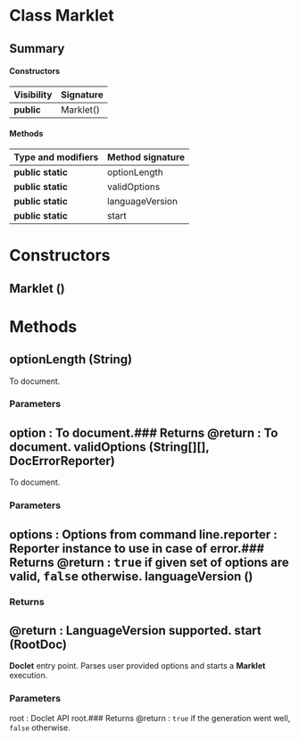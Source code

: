 Class Marklet
=============
Summary
-------
#### Constructors
| Visibility | Signature |
| ---------- | --------- |
| **public** | Marklet() |
#### Methods
| Type and modifiers | Method signature |
| ------------------ | ---------------- |
| **public static**  | optionLength     |
| **public static**  | validOptions     |
| **public static**  | languageVersion  |
| **public static**  | start            |

Constructors
============
Marklet ()
----------


Methods
=======
optionLength (String)
---------------------
To document.
### Parameters
option : To document.### Returns
@return : To document.
validOptions (String[][], DocErrorReporter)
-------------------------------------------
To document.
### Parameters
options : Options from command line.reporter : Reporter instance to use in case of error.### Returns
@return : <tt>true</tt> if given set of options are valid, <tt>false</tt> otherwise.
languageVersion ()
------------------

### Returns
@return : LanguageVersion supported.
start (RootDoc)
---------------
**Doclet** entry point. Parses user provided options and starts a **Marklet** execution.
### Parameters
root : Doclet API root.### Returns
@return : ``true`` if the generation went well, ``false`` otherwise.

